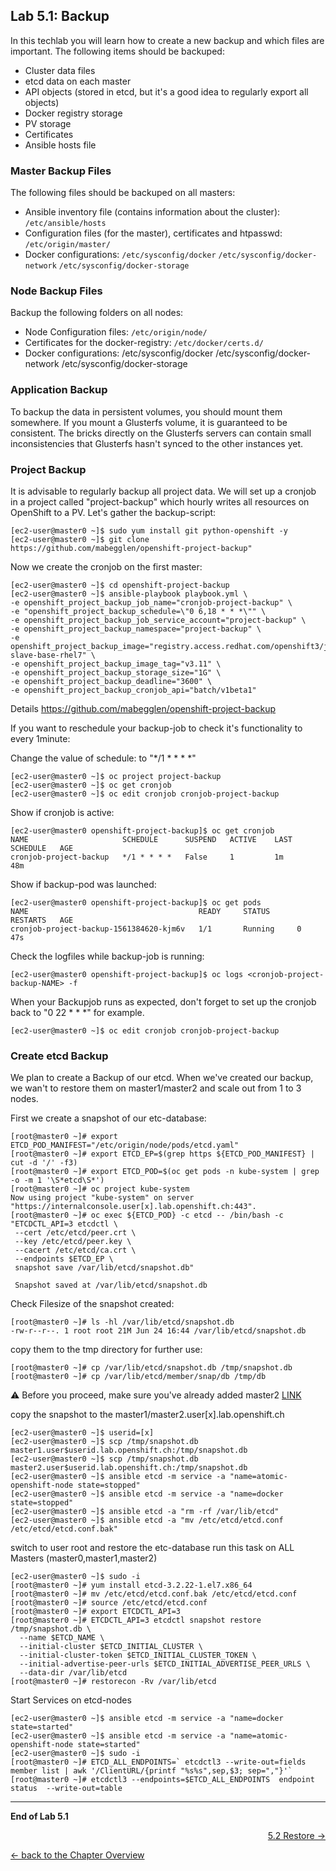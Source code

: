 ## Lab 5.1: Backup

In this techlab you will learn how to create a new backup and which files are important. The following items should be backuped:

- Cluster data files
- etcd data on each master
- API objects (stored in etcd, but it's a good idea to regularly export all objects)
- Docker registry storage
- PV storage
- Certificates
- Ansible hosts file


### Master Backup Files

The following files should be backuped on all masters:

- Ansible inventory file (contains information about the cluster): `/etc/ansible/hosts`
- Configuration files (for the master), certificates and htpasswd: `/etc/origin/master/`
- Docker configurations: 
	`/etc/sysconfig/docker` 
	`/etc/sysconfig/docker-network` 
	`/etc/sysconfig/docker-storage`

### Node Backup Files

Backup the following folders on all nodes:

- Node Configuration files: `/etc/origin/node/`
- Certificates for the docker-registry: `/etc/docker/certs.d/`
- Docker configurations: /etc/sysconfig/docker /etc/sysconfig/docker-network /etc/sysconfig/docker-storage


### Application Backup

To backup the data in persistent volumes, you should mount them somewhere. If you mount a Glusterfs volume, it is guaranteed to be consistent. The bricks directly on the Glusterfs servers can contain small inconsistencies that Glusterfs hasn't synced to the other instances yet.


### Project Backup

It is advisable to regularly backup all project data.
We will set up a cronjob in a project called "project-backup" which hourly writes all resources on OpenShift to a PV.
Let's gather the backup-script:
```
[ec2-user@master0 ~]$ sudo yum install git python-openshift -y
[ec2-user@master0 ~]$ git clone https://github.com/mabegglen/openshift-project-backup"
```
Now we create the cronjob on the first master:
```
[ec2-user@master0 ~]$ cd openshift-project-backup 
[ec2-user@master0 ~]$ ansible-playbook playbook.yml \
-e openshift_project_backup_job_name="cronjob-project-backup" \
-e "openshift_project_backup_schedule=\"0 6,18 * * *\"" \
-e openshift_project_backup_job_service_account="project-backup" \
-e openshift_project_backup_namespace="project-backup" \
-e openshift_project_backup_image="registry.access.redhat.com/openshift3/jenkins-slave-base-rhel7" \
-e openshift_project_backup_image_tag="v3.11" \
-e openshift_project_backup_storage_size="1G" \
-e openshift_project_backup_deadline="3600" \
-e openshift_project_backup_cronjob_api="batch/v1beta1"
```
Details https://github.com/mabegglen/openshift-project-backup

If you want to reschedule your backup-job to check it's functionality to every 1minute:

Change the value of schedule: to "*/1 * * * *"
```
[ec2-user@master0 ~]$ oc project project-backup
[ec2-user@master0 ~]$ oc get cronjob
[ec2-user@master0 ~]$ oc edit cronjob cronjob-project-backup
```

Show if cronjob is active:
```
[ec2-user@master0 openshift-project-backup]$ oc get cronjob
NAME                     SCHEDULE      SUSPEND   ACTIVE    LAST SCHEDULE   AGE
cronjob-project-backup   */1 * * * *   False     1         1m              48m
```

Show if backup-pod was launched:
```
[ec2-user@master0 openshift-project-backup]$ oc get pods
NAME                                      READY     STATUS      RESTARTS   AGE
cronjob-project-backup-1561384620-kjm6v   1/1       Running     0          47s
```

Check the logfiles while backup-job is running:
```
[ec2-user@master0 openshift-project-backup]$ oc logs <cronjob-project-backup-NAME> -f
```
When your Backupjob runs as expected, don't forget to set up the cronjob back to "0 22 * * *" for example.
```
[ec2-user@master0 ~]$ oc edit cronjob cronjob-project-backup
```

### Create etcd Backup
We plan to create a Backup of our etcd. When we've created our backup, we wan't to restore them on master1/master2 and scale out from 1 to 3 nodes.

First we create a snapshot of our etc-database:
```
[root@master0 ~]# export ETCD_POD_MANIFEST="/etc/origin/node/pods/etcd.yaml"
[root@master0 ~]# export ETCD_EP=$(grep https ${ETCD_POD_MANIFEST} | cut -d '/' -f3)
[root@master0 ~]# export ETCD_POD=$(oc get pods -n kube-system | grep -o -m 1 '\S*etcd\S*')
[root@master0 ~]# oc project kube-system
Now using project "kube-system" on server "https://internalconsole.user[x].lab.openshift.ch:443".
[root@master0 ~]# oc exec ${ETCD_POD} -c etcd -- /bin/bash -c "ETCDCTL_API=3 etcdctl \
 --cert /etc/etcd/peer.crt \
 --key /etc/etcd/peer.key \
 --cacert /etc/etcd/ca.crt \
 --endpoints $ETCD_EP \
 snapshot save /var/lib/etcd/snapshot.db" 

 Snapshot saved at /var/lib/etcd/snapshot.db
```
Check Filesize of the snapshot created:
```
[root@master0 ~]# ls -hl /var/lib/etcd/snapshot.db
-rw-r--r--. 1 root root 21M Jun 24 16:44 /var/lib/etcd/snapshot.db
```

copy them to the tmp directory for further use:
```
[root@master0 ~]# cp /var/lib/etcd/snapshot.db /tmp/snapshot.db
[root@master0 ~]# cp /var/lib/etcd/member/snap/db /tmp/db
```

:warning: Before you proceed, make sure you've already added master2 [LINK](https://github.com/gerald-eggenberger/ops-techlab/blob/release-3.11-backup/labs/35_add_new_node_and_master.md)

copy the snapshot to the master1/master2.user[x].lab.openshift.ch
```
[ec2-user@master0 ~]$ userid=[x]
[ec2-user@master0 ~]$ scp /tmp/snapshot.db master1.user$userid.lab.openshift.ch:/tmp/snapshot.db
[ec2-user@master0 ~]$ scp /tmp/snapshot.db master2.user$userid.lab.openshift.ch:/tmp/snapshot.db
[ec2-user@master0 ~]$ ansible etcd -m service -a "name=atomic-openshift-node state=stopped"
[ec2-user@master0 ~]$ ansible etcd -m service -a "name=docker state=stopped"
[ec2-user@master0 ~]$ ansible etcd -a "rm -rf /var/lib/etcd"
[ec2-user@master0 ~]$ ansible etcd -a "mv /etc/etcd/etcd.conf /etc/etcd/etcd.conf.bak"
```

switch to user root and restore the etc-database
run this task on ALL Masters (master0,master1,master2)
```
[ec2-user@master0 ~]$ sudo -i
[root@master0 ~]# yum install etcd-3.2.22-1.el7.x86_64
[root@master0 ~]# mv /etc/etcd/etcd.conf.bak /etc/etcd/etcd.conf
[root@master0 ~]# source /etc/etcd/etcd.conf
[root@master0 ~]# export ETCDCTL_API=3
[root@master0 ~]# ETCDCTL_API=3 etcdctl snapshot restore /tmp/snapshot.db \
  --name $ETCD_NAME \
  --initial-cluster $ETCD_INITIAL_CLUSTER \
  --initial-cluster-token $ETCD_INITIAL_CLUSTER_TOKEN \
  --initial-advertise-peer-urls $ETCD_INITIAL_ADVERTISE_PEER_URLS \
  --data-dir /var/lib/etcd
[root@master0 ~]# restorecon -Rv /var/lib/etcd
```

Start Services on etcd-nodes
```
[ec2-user@master0 ~]$ ansible etcd -m service -a "name=docker state=started"
[ec2-user@master0 ~]$ ansible etcd -m service -a "name=atomic-openshift-node state=started"
[ec2-user@master0 ~]$ sudo -i 
[root@master0 ~]# ETCD_ALL_ENDPOINTS=` etcdctl3 --write-out=fields   member list | awk '/ClientURL/{printf "%s%s",sep,$3; sep=","}'`
[root@master0 ~]# etcdctl3 --endpoints=$ETCD_ALL_ENDPOINTS  endpoint status  --write-out=table
```

---

**End of Lab 5.1**

<p width="100px" align="right"><a href="52_restore.md">5.2 Restore →</a></p>

[← back to the Chapter Overview](50_backup_restore.md)
